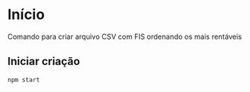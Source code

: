 # Início

Comando para criar arquivo CSV com FIS ordenando os mais rentáveis

## Iniciar criação

    npm start
